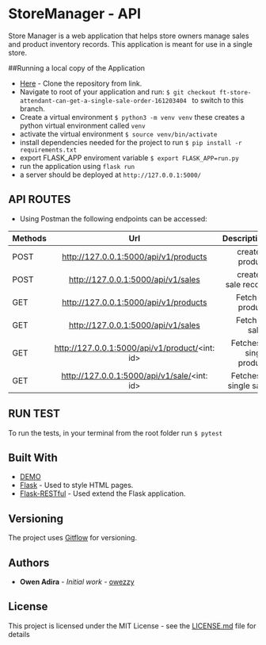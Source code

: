 # StoreManager - API
Store Manager is a web application that helps store owners manage sales and product inventory
records. This application is meant for use in a single store.

##Running a local copy of the Application
- [Here](git@github.com:owezzy/StoreManager.git) - Clone the repository from link.
- Navigate to root of your application and run:
 `$ git checkout ft-store-attendant-can-get-a-single-sale-order-161203404 ` to switch to this branch. 
- Create a virtual environment
 `$ python3 -m venv venv` these creates a python virtual environment called `venv`
- activate the virtual environment
 `$ source venv/bin/activate`
- install dependencies needed for the project to run
 `$ pip install -r requirements.txt`
- export FLASK_APP enviroment variable
`$ export FLASK_APP=run.py`
- run the application using `flask run`
- a server should be deployed at `http://127.0.0.1:5000/ `
 ## API ROUTES
- Using Postman the following endpoints can be accessed:
 
 | Methods| Url                                           |      Description      |
| --------|:---------------------------------------------:|----------------------:|
| POST    | http://127.0.0.1:5000/api/v1/products        |   create a product      | 
| POST    | http://127.0.0.1:5000/api/v1/sales           |  create a sale record         | 
| GET     | http://127.0.0.1:5000/api/v1/products       |  Fetch all product   |       
| GET     | http://127.0.0.1:5000/api/v1/sales          |  Fetch all sales     |      
| GET     | http://127.0.0.1:5000/api/v1/product/<int: id> |  Fetches a single product   |
| GET     | http://127.0.0.1:5000/api/v1/sale/<int: id>  |  Fetches a single sale   |

## RUN TEST
To run the tests, in your terminal from the root folder run
``` $ pytest ```
## Built With
- <a href="https://owezzy.github.io/StoreManager/" target="_blank">DEMO </a>
- [Flask](https://flask.readthedocs.io/en/rtd/) - Used to style HTML pages.
- [Flask-RESTful](https://flask-restful.readthedocs.io/en/latest/) - Used extend the Flask application.
## Versioning

The project uses [Gitflow](https://datasift.github.io/gitflow/IntroducingGitFlow.html) for versioning.

## Authors

- **Owen Adira** - _Initial work_ - [owezzy](https://github.io/owezzy)

## License

This project is licensed under the MIT License - see the [LICENSE.md](LICENSE.md) file for details
